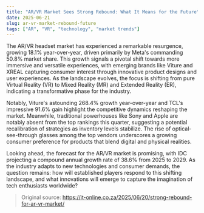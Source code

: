 ```yaml
---
title: "AR/VR Market Sees Strong Rebound: What It Means for the Future"
date: 2025-06-21
slug: ar-vr-market-rebound-future
tags: ["AR", "VR", "technology", "market trends"]
---
```


The AR/VR headset market has experienced a remarkable resurgence, growing 18.1% year-over-year, driven primarily by Meta's commanding 50.8% market share. This growth signals a pivotal shift towards more immersive and versatile experiences, with emerging brands like Viture and XREAL capturing consumer interest through innovative product designs and user experiences. As the landscape evolves, the focus is shifting from pure Virtual Reality (VR) to Mixed Reality (MR) and Extended Reality (ER), indicating a transformative phase for the industry.

Notably, Viture's astounding 268.4% growth year-over-year and TCL's impressive 91.6% gain highlight the competitive dynamics reshaping the market. Meanwhile, traditional powerhouses like Sony and Apple are notably absent from the top rankings this quarter, suggesting a potential recalibration of strategies as inventory levels stabilize. The rise of optical-see-through glasses among the top vendors underscores a growing consumer preference for products that blend digital and physical realities.

Looking ahead, the forecast for the AR/VR market is promising, with IDC projecting a compound annual growth rate of 38.6% from 2025 to 2029. As the industry adapts to new technologies and consumer demands, the question remains: how will established players respond to this shifting landscape, and what innovations will emerge to capture the imagination of tech enthusiasts worldwide?

> Original source: https://it-online.co.za/2025/06/20/strong-rebound-for-ar-vr-market/